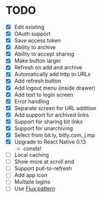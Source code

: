 # TODO

- [x] Edit existing
- [x] OAuth support
- [x] Save access token
- [x] Ability to archive
- [x] Ability to accept sharing
- [x] Make button larger
- [x] Refresh on add and archive
- [x] Automatically add http to URLs
- [x] Add refresh button
- [x] Add logout menu (inside drawer)
- [x] Add text to login screen
- [x] Error handling
- [x] Separate screen for URL addition
- [x] Add support for archived links
- [x] Support for sharing bit links
- [x] Support for unarchiving
- [x] Select from bit.ly, bitly.com, j.mp
- [x] Upgrade to React Native 0.13
    - consts!
- [ ] Local caching
- [ ] Show more at scroll end
- [ ] Support pull-to-refresh
- [ ] Add app icon
- [ ] Multiple logins
- [ ] Use [Flux pattern](https://github.com/aksonov/react-native-router-flux)
